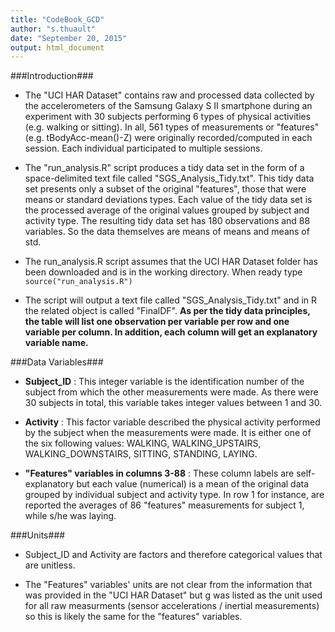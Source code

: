 ```yaml
---
title: "CodeBook_GCD"
author: "s.thuault"
date: "September 20, 2015"
output: html_document
---
```

###Introduction###
- The "UCI HAR Dataset" contains raw and processed data collected by the accelerometers of the Samsung Galaxy S II smartphone during an experiment with 30 subjects performing 6 types of physical activities (e.g. walking or sitting). In all, 561 types of measurements or "features" (e.g. tBodyAcc-mean()-Z) were originally recorded/computed in each session. Each individual participated to multiple sessions. 

- The "run_analysis.R" script produces a tidy data set in the form of a space-delimited text file called "SGS_Analysis_Tidy.txt". This tidy data set presents only a subset of the original "features", those that were means or standard deviations types. Each value of the tidy data set is the processed average of the original values grouped by subject and activity type. The resulting tidy data set has 180 observations and 88 variables. So the data themselves are means of means and means of std.

- The run_analysis.R script assumes that the UCI HAR Dataset folder has been downloaded and is in the working directory. When ready type `source("run_analysis.R")`

- The script will output a text file called "SGS_Analysis_Tidy.txt" and in R the related object is called "FinalDF". **As per the tidy data principles, the table will list one observation per variable per row and one variable per column. In addition, each column will get an explanatory variable name.**

###Data Variables###
- **Subject_ID** : This integer variable is the identification number of the subject from which the other measurements were made. As there were 30 subjects in total, this variable takes integer values between 1 and 30.

- **Activity** : This factor variable described the physical activity performed by the subject when the measurements were made. It is either one of the six following values: WALKING, WALKING_UPSTAIRS, WALKING_DOWNSTAIRS, SITTING, STANDING, LAYING.

- **"Features" variables in columns 3-88** : These column labels are self-explanatory but each value (numerical) is a mean of the original data grouped by individual subject and activity type. In row 1 for instance, are reported the averages of 86 "features" measurements for subject 1, while s/he was laying.

###Units###
- Subject_ID and Activity are factors and therefore categorical values that are unitless.

- The "Features" variables' units are not clear from the information that was provided in the "UCI HAR Dataset" but g was listed as the unit used for all raw measurments (sensor accelerations / inertial measurements) so this is likely the same for the "features" variables.
